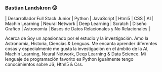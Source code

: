 ### Bastian Landskron :stuck_out_tongue_closed_eyes:
| Desarrollador Full Stack Junior | Python | JavaScript | Html5 | CSS | AI | Machin Learning | Neural Network | Deep Learning | Scratch | Diseño Grafico | Astronomía | Bases de Datos Relacionales y No Relacionales |

Acerca de
Soy un apasionado por el estudio y la investigación. Amo la Astronomía, Historia, Ciencias & Lenguas. Me encanta aprender diferentes cosas y especialmente me gusta la investigación en el ámbito de la AI, Machin Learning, Neural Network, Deep Learning & Data Science. Mi lenguaje de programación favorito es Python igualmente tengo conocimientos sobre JS, Html5 & Css.

